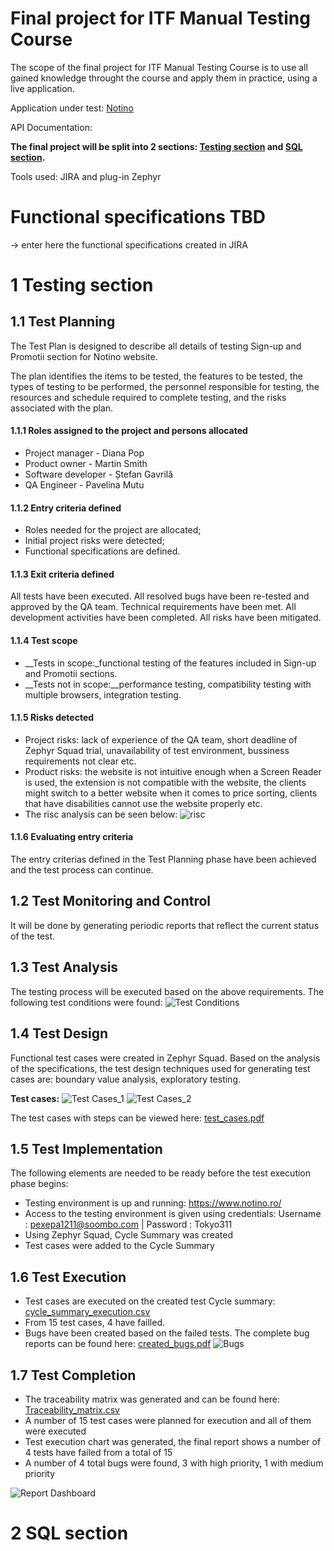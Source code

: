 # Final project for ITF Manual Testing Course

The scope of the final project for ITF Manual Testing Course is to use all gained knowledge throught the course and apply them in practice, using a live application. 

Application under test: [Notino](https://www.notino.ro/)

API Documentation: 

**The final project will be split into 2 sections: [Testing section](https://github.com/PaveM/Proiect-Practic-Testare-Manuala/blob/main/README.md#11-test-planning) and [SQL section](https://github.com/PaveM/Proiect-Practic-Testare-Manuala/blob/main/README.md#2-sql-section).**

Tools used: JIRA and plug-in Zephyr

# Functional specifications TBD

-> enter here the functional specifications created in JIRA


# 1 Testing section

## 1.1 Test Planning

The Test Plan is designed to describe all details of testing Sign-up and Promotii section for Notino website. 

The plan identifies the items to be tested, the features to be tested, the types of testing to be performed, the personnel responsible for testing, the resources and schedule required to complete testing, and the risks associated with the plan.

#### 1.1.1 Roles assigned to the project and persons allocated
* Project manager - Diana Pop 
* Product owner - Martin Smith 
* Software developer - Ștefan Gavrilă 
* QA Engineer - Pavelina Mutu 

#### 1.1.2 Entry criteria defined
* Roles needed for the project are allocated;
* Initial project risks were detected;
* Functional specifications are defined.

#### 1.1.3 Exit criteria defined
All tests have been executed.
All resolved bugs have been re-tested and approved by the QA team.
Technical requirements have been met.
All development activities have been completed.
All risks have been mitigated.

#### 1.1.4 Test scope

* __Tests in scope:_functional testing of the features included in Sign-up and Promotii sections. 
* __Tests not in scope:__performance testing, compatibility testing with multiple browsers, integration testing.

#### 1.1.5 Risks detected

* Project risks: lack of experience of the QA team, short deadline of Zephyr Squad trial, unavailability of test environment, bussiness requirements not clear etc.
* Product risks: the website is not intuitive enough when a Screen Reader is used, the extension is not compatible with the website, the clients might switch to a better website when it comes to price sorting, clients that have disabilities cannot use the website properly etc.
* The risc analysis can be seen below:
![risc](https://github.com/PaveM/Proiect-Practic-Testare-Manuala/assets/130222538/33971b9a-6721-48b7-9b86-b951cce8a60d)

#### 1.1.6 Evaluating entry criteria

The entry criterias defined in the Test Planning phase have been achieved and the test process can continue. 

## 1.2 Test Monitoring and Control

It will be done by generating periodic reports that reflect the current status of the test.

## 1.3 Test Analysis

The testing process will be executed based on the above requirements. The following test conditions were found:
 ![Test Conditions](https://github.com/PaveM/Proiect-Practic-Testare-Manuala/assets/130222538/03040d1b-4057-4043-8070-969a894f242a)

## 1.4 Test Design

Functional test cases were created in Zephyr Squad. Based on the analysis of the specifications, the test design techniques used for generating test cases 
are: boundary value analysis, exploratory testing.

**Test cases:** 
![Test Cases_1](https://github.com/PaveM/Proiect-Practic-Testare-Manuala/assets/130222538/f54d32a1-aab8-4bc5-b9c0-d289878a33b6)
![Test Cases_2](https://github.com/PaveM/Proiect-Practic-Testare-Manuala/assets/130222538/a93e881a-4b94-4ae0-8595-c85f8668865e)

The test cases with steps can be viewed here: [test_cases.pdf](https://github.com/PaveM/Proiect-Practic-Testare-Manuala/blob/main/PM-10%20(4)_merged.pdf)

## 1.5 Test Implementation

The following elements are needed to be ready before the test execution phase begins:

* Testing environment is up and running: https://www.notino.ro/
* Access to the testing environment is given using credentials: Username : pexepa1211@soombo.com | Password : Tokyo311
* Using Zephyr Squad, Cycle Summary was created
* Test cases were added to the Cycle Summary


## 1.6 Test Execution

* Test cases are executed on the created test Cycle summary: [cycle_summary_execution.csv](https://github.com/PaveM/Proiect-Practic-Testare-Manuala/blob/main/ZFJ-Cycles-09-24-2023.csv)
* From 15 test cases, 4 have failled.
* Bugs have been created based on the failed tests. The complete bug reports can be found here: [created_bugs.pdf](https://github.com/PaveM/Proiect-Practic-Testare-Manuala/blob/main/PM-16%20(2)_merged.pdf)
![Bugs](https://github.com/PaveM/Proiect-Practic-Testare-Manuala/assets/130222538/78a1b747-2b5c-41d0-ad56-b7e51a63a26a)



## 1.7 Test Completion

* The traceability matrix was generated and can be found here: [Traceability_matrix.csv](https://github.com/PaveM/Proiect-Practic-Testare-Manuala/blob/main/Forward%20Traceability_23_9_2023%20(1).xlsx)
* A number of 15 test cases were planned for execution and all of them were executed
* Test execution chart was generated, the final report shows a number of 4 tests have failed from a total of 15
* A number of 4 total bugs were found, 3 with high priority, 1 with medium priority

![Report Dashboard](https://github.com/PaveM/Proiect-Practic-Testare-Manuala/assets/130222538/4a3ac970-3c9a-4dae-90e4-fec938108f06)

# 2 SQL section
